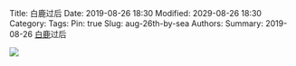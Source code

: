 Title: 白鹿过后
Date: 2019-08-26 18:30
Modified: 2029-08-26 18:30
Category: 
Tags: 
Pin: true
Slug: aug-26th-by-sea
Authors: 
Summary: 2019-08-26 [白鹿](https://zh.wikipedia.org/w/index.php?title=%E5%BC%B7%E7%83%88%E7%86%B1%E5%B8%B6%E9%A2%A8%E6%9A%B4%E7%99%BD%E9%B9%BF_(2019%E5%B9%B4)&oldid=55841302)过后

<!-- !["{static}/images/sea_2019-08-26_xiamen.jpg"]() -->
<img  src="{static}/images/sea_2019-08-26_xiamen.jpg">